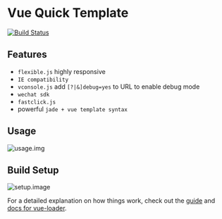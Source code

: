 # Vue Quick Template
[![Build Status](https://travis-ci.org/4096void/vue.quick.template.svg?branch=master)](https://travis-ci.org/4096void/vue.quick.template)
## Features

- `flexible.js` highly responsive
- `IE compatibility`
- `vconsole.js` add `[?|&]debug=yes` to URL to enable debug mode
- `wechat sdk`
- `fastclick.js`
- powerful `jade + vue template syntax`

## Usage

![usage.img](https://i.loli.net/2018/09/06/5b90974f29e90.png)

## Build Setup

![setup.image](https://i.loli.net/2018/09/06/5b90974f1eaa3.png)

For a detailed explanation on how things work, check out the [guide](http://vuejs-templates.github.io/webpack/) and [docs for vue-loader](http://vuejs.github.io/vue-loader).
